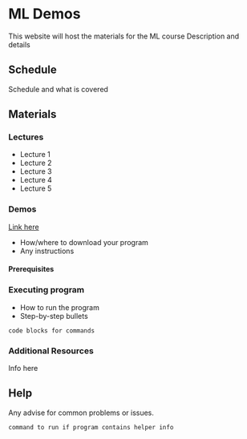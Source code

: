 # ML Demos

This website will host the materials for the ML course
Description and details

## Schedule

Schedule and what is covered

## Materials

### Lectures

* Lecture 1
* Lecture 2
* Lecture 3
* Lecture 4
* Lecture 5

### Demos

[Link here](info.md)

* How/where to download your program
* Any instructions

#### Prerequisites

### Executing program

* How to run the program
* Step-by-step bullets
```
code blocks for commands
```

### Additional Resources
Info here

## Help

Any advise for common problems or issues.
```
command to run if program contains helper info
```
